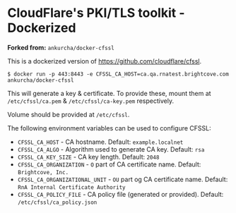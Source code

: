 # CloudFlare's PKI/TLS toolkit - Dockerized

**Forked from:** `ankurcha/docker-cfssl`

This is a dockerized version of https://github.com/cloudflare/cfssl.

```
$ docker run -p 443:8443 -e CFSSL_CA_HOST=ca.qa.rnatest.brightcove.com ankurcha/docker-cfssl
```

This will generate a key & certificate. To provide these, mount them at
`/etc/cfssl/ca.pem` & `/etc/cfssl/ca-key.pem` respectively.

Volume should be provided at `/etc/cfssl`.

The following environment variables can be used to configure CFSSL:

* `CFSSL_CA_HOST` - CA hostname. Default: `example.localnet`
* `CFSSL_CA_ALGO` - Algorithm used to generate CA key. Default: `rsa`
* `CFSSL_CA_KEY_SIZE` - CA key length. Default: `2048`
* `CFSSL_CA_ORGANIZATION` - `O` part of CA certificate name. Default: `Brightcove, Inc.`
* `CFSSL_CA_ORGANIZATIONAL_UNIT` - `OU` part og CA certificate name. Default: `RnA Internal Certificate Authority`
* `CFSSL_CA_POLICY_FILE` - CA policy file (generated or provided). Default: `/etc/cfssl/ca_policy.json`
